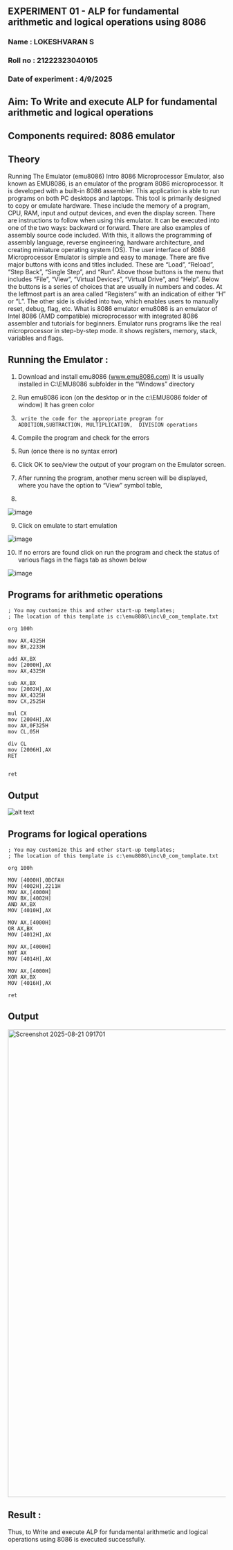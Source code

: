 ## EXPERIMENT 01 - ALP for fundamental arithmetic and logical operations using 8086
### Name : LOKESHVARAN S
### Roll no : 21222323040105
### Date of experiment : 4/9/2025

## Aim: To Write and execute ALP for fundamental arithmetic and logical operations
## Components required: 8086  emulator 
## Theory 
Running The Emulator (emu8086) Intro 8086 Microprocessor Emulator, also known as EMU8086, is an emulator of the program 8086 microprocessor. It is developed with a built-in 8086 assembler. This application is able to run programs on both PC desktops and laptops. This tool is primarily designed to copy or emulate hardware. These include the memory of a program, CPU, RAM, input and output devices, and even the display screen. There are instructions to follow when using this emulator. It can be executed into one of the two ways: backward or forward. There are also examples of assembly source code included. With this, it allows the programming of assembly language, reverse engineering, hardware architecture, and creating miniature operating system (OS). The user interface of 8086 Microprocessor Emulator is simple and easy to manage. There are five major buttons with icons and titles included. These are “Load”, “Reload”, “Step Back”, “Single Step”, and “Run”. Above those buttons is the menu that includes “File”, “View”, “Virtual Devices”, “Virtual Drive”, and “Help”. Below the buttons is a series of choices that are usually in numbers and codes. At the leftmost part is an area called “Registers” with an indication of either “H” or “L”. The other side is divided into two, which enables users to manually reset, debug, flag, etc. What is 8086 emulator emu8086 is an emulator of Intel 8086 (AMD compatible) microprocessor with integrated 8086 assembler and tutorials for beginners. Emulator runs programs like the real microprocessor in step-by-step mode. it shows registers, memory, stack, variables and flags.


 ## Running the Emulator :
1.	Download and install emu8086 (www.emu8086.com) It is usually installed in C:\EMU8086 subfolder in the “Windows” directory
2.	  Run  emu8086 icon (on the desktop or in the c:\EMU8086 folder of window) It has green color 
 
 
3.		write the code for the appropriate program for ADDITION,SUBTRACTION, MULTIPLICATION,  DIVISION operations 

4.	 Compile the program and check for the errors 
5.	Run (once there is no syntax error) 

6.	Click OK to see/view the output of your program on the Emulator screen. 


7.	After running the program, another menu screen will be displayed, where you have the option to “View” symbol table,
8.	 


![image](https://user-images.githubusercontent.com/36288975/189273263-d65baae9-4b8f-4723-afb3-c0ffa4052b04.png)











9.	Click on emulate to start emulation 








![image](https://user-images.githubusercontent.com/36288975/189273273-9bb36ec1-e2e8-4892-8d35-37707332bfdc.png)








10.	If no errors are found click on run the program and check the status of various flags in the flags tab as shown below 






![image](https://user-images.githubusercontent.com/36288975/189273277-113a2a33-4a40-4ff8-95a5-ecd3a1f504fe.png)







## Programs for arithmetic  operations
```
; You may customize this and other start-up templates; 
; The location of this template is c:\emu8086\inc\0_com_template.txt

org 100h

mov AX,4325H
mov BX,2233H

add AX,BX  
mov [2000H],AX
mov AX,4325H 

sub AX,BX
mov [2002H],AX
mov AX,4325H
mov CX,2525H

mul CX
mov [2004H],AX
mov AX,0F325H
mov CL,05H

div CL
mov [2006H],AX
RET


ret
```
## Output  
![alt text](<Screenshot 2025-08-21 085454.png>)

## Programs for logical  operations
```
; You may customize this and other start-up templates; 
; The location of this template is c:\emu8086\inc\0_com_template.txt

org 100h

MOV [4000H],0BCFAH
MOV [4002H],2211H  
MOV AX,[4000H]
MOV BX,[4002H]
AND AX,BX
MOV [4010H],AX   

MOV AX,[4000H]
OR AX,BX
MOV [4012H],AX

MOV AX,[4000H]
NOT AX
MOV [4014H],AX

MOV AX,[4000H]
XOR AX,BX
MOV [4016H],AX

ret
```

## Output  
<img width="1920" height="1080" alt="Screenshot 2025-08-21 091701" src="https://github.com/user-attachments/assets/953bf12f-740d-4163-b7f3-90a2e55d83c1" />

## Result :
 
Thus, to Write and execute ALP for fundamental arithmetic and logical operations using 8086 is executed successfully.






